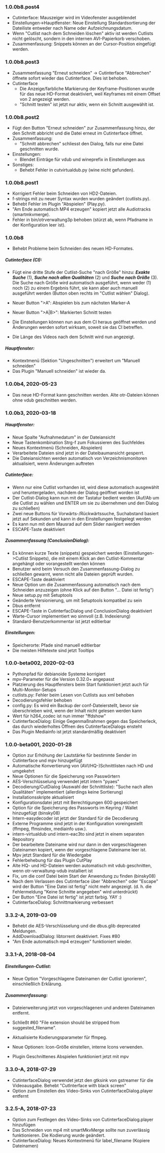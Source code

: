 ### 1.0.0b8.post4
* Cutinterface: Mauszeiger wird im Videofenster ausgeblendet
* Einstellungen->Hauptfenster: Neue Einstellung Standardsortierung der Dateiliste entweder
  nach Name oder Aufzeichnungsdatum.
* Wenn "Cutlist nach dem Schneiden löschen" aktiv ist werden Cutlists nicht gelöscht,
  sondern in den internen AVI-Papierkorb verschoben.
* Zusammenfassung: Snippets können an der Cursor-Position eingefügt werden.

### 1.0.0b8.post3
* Zusammenfassung "Erneut schneiden" -> Cutinterface "Abbrechen" öffnete sofort
  wieder das Cutinterface. Dies ist behoben.
* Cutinterface
  - Die Anzeige/farbliche Markierung der Keyframe-Positionen wurde für das neue
    HD-Format deaktiviert, weil Keyframes mit einem Offset von 2 angezeigt werden.
  - "Schnitt testen" ist jetzt nur aktiv, wenn ein Schnitt ausgewählt ist.

### 1.0.0b8.post2
* Fügt den Button "Erneut schneiden" zur Zusammenfassung hinzu, der den Schnitt
  abbricht und die Datei erneut im Cutinterface öffnet.
* Zusammenfassung:
  - "Schnitt abbrechen" schliesst den Dialog, falls nur eine Datei geschnitten
    wurde.
* Einstellungen:
  - Blendet Einträge für vdub und wineprefix in Einstellungen aus
* Sonstiges:
  - Behebt Fehler in cutvirtualdub.py (wine nicht gefunden).

### 1.0.0b8.post1
* Korrigiert Fehler beim Schneiden von HD2-Dateien.
* f-strings mit zu neuer Syntax wurden wurden geändert (cutlists.py).
* Behebt Fehler im Plugin "Abspielen" (Play.py).
* "Am Ende automatisch MP4 erzeugen" kopiert jetzt alle Audiotracks (smartmkvmerge).
* Fehler in bin/otrverwaltung3p behoben (stürzt ab, wenn Pfadname in der Konfiguration leer ist).

### 1.0.0b8

* Behebt Probleme beim Schneiden des neuen HD-Formates.

##### Cutinterface (CI):
* Fügt eine dritte Stufe der Cutlist-Suche "nach Größe" hinzu:
  _**Exakte Suche**_ (1), _**Suche nach allen Qualitäten**_ (2) und _**Suche
  nach Größe**_ (3). Die Suche nach Größe wird automatisch ausgeführt, wenn weder
  (1) noch (2) zu einem Ergebnis führt, sie kann aber auch manuell ausgeführt
  werden (Button oben rechts im "Cutlist wählen" Dialog).

* Neuer Button ">A": Abspielen bis zum nächsten Marker-A
* Neuer Button ">A|B>": Markierten Schnitt testen
* Die Einstellungen können nun aus dem CI heraus geöffnet werden und
  Änderungen werden sofort wirksam, soweit sie das CI betreffen.
* Die Länge des Videos nach dem Schnitt wird nun angezeigt.

##### Hauptfenster:
* Kontextmenü (Sektion "Ungeschnitten") erweitert um "Manuell schneiden"
* Das Plugin "Manuell schneiden" ist wieder da.

### 1.0.0b4, 2020-05-23
* Das neue HD-Format kann geschnitten werden. Alte otr-Dateien können ohne
  vdub geschnitten werden.

### 1.0.0b3, 2020-03-18

##### Hauptfenster:
* Neue Spalte "Aufnahmedatum" in der Dateiansicht
* Neue Tastenkombination Strg-f zum Fokussieren des Suchfeldes
* Neues Kontextmenü (Schneiden, Abspielen)
* Verarbeitete Dateien sind jetzt in der Dateibaumansicht gesperrt.
* Die Dateiansichten werden automatisch von Verzeichnismonitoren aktualisiert,
  wenn Änderungen auftreten

##### Cutinterface:
* Wenn nur eine Cutlist vorhanden ist, wird diese automatisch
  ausgewählt und heruntergeladen, nachdem der Dialog geöffnet worden ist
* Der Cutlist-Dialog kann nun mit der Tastatur bedient werden (Auf/Ab
  um die Cutlist zu wählen und ENTER um sie zu übernehmen und den
  Dialog zu schließen)
* Zwei neue Buttons für Vorwärts-/Rückwärtssuche, Suchabstand basiert
  jetzt auf Sekunden und kann in den Einstellungen festgelegt werden
* Es kann nun mit dem Mausrad auf dem Slider navigiert werden
* ESCAPE-Taste deaktiviert

##### Zusammenfassung (ConclusionDialog):
* Es können kurze Texte (snippets) gespeichert werden (Einstellungen->Cutlist
  Snippets), die mit einem Klick an den Cutlist-Kommentar angehängt oder
  vorangestellt werden können
* Benutzer wird beim Versuch den Zusammenfassung-Dialog zu schließen gewarnt,
  wenn nicht alle Dateien geprüft wurden.
* ESCAPE-Taste deaktiviert
* Neue Option um die Zusammenfassung automatisch nach dem Schneiden anzuzeigen
  (ohne Klick auf den Button "... Datei ist fertig")
* Neue setup.py mit Setuptools
* Geänderte Versionierung, um mit Setuptools kompatibel zu sein
* Dbus entfernt
* ESCAPE-Taste in CutinterfacDialog und ConclusionDialog deaktiviert
* Warte-Cursor implementiert wo sinnvoll (z.B. Indexierung)
* Standard-Benutzerkommentar ist jetzt editierbar

##### Einstellungen:
* Speicherorte: Pfade sind manuell editierbar
* Die meisten Hilfetexte sind jetzt Tooltips

### 1.0.0-beta002, 2020-02-03

* Pythonpfad für debianoide Systeme korrigiert
* mpv-Parameter für die Version 0.32.0+ angepasst
* Platzierung des Hauptfensters beim Start funktioniert jetzt auch für
  Multi-Monitor-Setups
* cutlists.py: Fehler beim Lesen von Cutlists aus xml behoben
* Decodierungsfehler behoben
* config.py: Es wird ein Backup der conf-Dateierstellt, bevor sie überschrieben
  wird, wenn der Inhalt nicht gelesen werden kann
* Wert für h264_codec ist nun immer "ffdshow"
* CutinterfaceDialog: Einige Gegenmaßnahmen gegen das Speicherleck, das durch
  wiederholtes Öffnen des CutinterfaceDialogs ensteht
* Das Plugin Mediainfo ist jetzt standardmäßig deaktiviert

### 1.0.0-beta001, 2020-01-28

* Option zur Erhöhung der Lautstärke für bestimmte Sender im Cutinterface
  und mpv hinzugefügt
* Automatische Konvertierung von (AVI/HQ-)Schnittlisten nach HD und umgekehrt
* Neue Optionen für die Speicherung von Passwörtern
* AES-Verschlüsselung verwendet jetzt intern "pyaes"
* Decodierung/CutDialog (Auswahl der Schnittliste): "Suche nach allen
  Qualitäten" implementiert (allerdings keine Sortierung)
* Installationsskripte aktualisiert
* Konfigurationsdatei jetzt mit Berechtigungen 600 gespeichert
* Option für die Speicherung des Passworts im Keyring / Wallet hinzugefügt
  (binsky08)
* Intern-easydecoder ist jetzt der Standard für die Decodierung
* Externe Programme sind jetzt in der Konfiguration voreingestellt (ffmpeg,
  ffmsindex, mediainfo usw.).
* intern-virtualdub und intern-eac3to sind jetzt in einem separaten Repository
* Der bearbeitete Dateiname wird nur dann in den vorgeschlagenen Dateinamen
  kopiert, wenn der vorgeschlagene Dateiname leer ist.
* Mpv jetzt Standard für die Wiedergabe
* Fehlerbehebung für das Plugin CutPlay
* Alte HQ- und HD-Dateien werden automatisch mit vdub geschnitten, wenn
  otr-verwaltung-vdub installiert ist
* Fix, um die conf Datei beim Start der Anwendung zu finden (binsky08)
* Nach dem Verlassen des Cutinterface über "Abbrechen" oder "Escape" wird der
  Button "Eine Datei ist fertig" nicht mehr angezeigt. (d. h. die Fehlermeldung
  "Keine Schnitte angegeben" wird unterdrückt)
* Der Button "Eine Datei ist fertig" ist jetzt farbig. YAY :)
* CutinterfaceDialog: Schnittmarkierung verbessert

### 3.3.2-A, 2019-03-09

* Behebt die AES-Verschlüsselung und die dbus.glib deprecated Meldungen.
* AddDownloadDialog: libtorrent deaktiviert. Fixes #80
* "Am Ende automatisch mp4 erzeugen" funktioniert wieder.

### 3.3.1-A, 2018-08-04

##### Einstellungen-Cutlist:
* Neue Option "Vorgeschlagene Dateinamen der Cutlist ignorieren", einschließlich
  Erklärung.

##### Zusammenfassung:
* Dateierweiterung jetzt von vorgeschlagenen und anderen Dateinamen entfernt.
* Schließt #60 "File extension should be stripped from suggested_filename".

* Aktualisierte Kodierungsparameter für ffmpeg.
* Neue Optionen: Icon-Größe einstellen, interne Icons verwenden.
* Plugin Geschnittenes Abspielen funktioniert jetzt mit mpv

### 3.3.0-A, 2018-07-29

* CutinterfaceDialog verwendet jetzt den gtksink von gstreamer für die
  Videoausgabe. Behebt "CutInterface with black screen"
* Option zum Einstellen des Video-Sinks von CutinterfaceDialog.player entfernt

### 3.2.5-A, 2018-07-23

* Option zum Festlegen des Video-Sinks von CutinterfaceDialog.player hinzufügen
* Das Schneiden von mp4 mit smartMkvMerge sollte nun zuverlässig funktionieren.
  Die Kodierung wurde geändert.
* CutinterfaceDialog: Neues Kontextmenü für label_filename (Kopiere Dateinamen)
